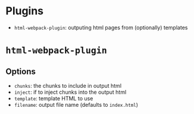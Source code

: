 # Plugins

- `html-webpack-plugin`: outputing html pages from (optionally) templates

# `html-webpack-plugin`

## Options

- `chunks`: the chunks to include in output html
- `inject`: if to inject chunks into the output html
- `template`: template HTML to use
- `filename`: output file name (defaults to `index.html`)
